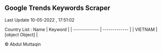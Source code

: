 

## Google Trends Keywords Scraper 
 
Last Update 10-05-2022 , 17:51:02

Country List :
 Name  | Keyword |
| ------------- | ------------- |
| VIETNAM | [object Object] |



© Abdul Muttaqin 
